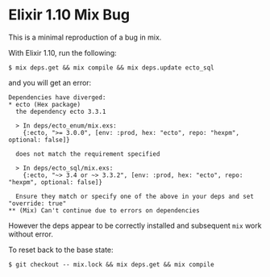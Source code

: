 # Elixir 1.10 Mix Bug

This is a minimal reproduction of a bug in mix.

With Elixir 1.10, run the following:

```
$ mix deps.get && mix compile && mix deps.update ecto_sql
```

and you will get an error:

```
Dependencies have diverged:
* ecto (Hex package)
  the dependency ecto 3.3.1

  > In deps/ecto_enum/mix.exs:
    {:ecto, ">= 3.0.0", [env: :prod, hex: "ecto", repo: "hexpm", optional: false]}

  does not match the requirement specified

  > In deps/ecto_sql/mix.exs:
    {:ecto, "~> 3.4 or ~> 3.3.2", [env: :prod, hex: "ecto", repo: "hexpm", optional: false]}

  Ensure they match or specify one of the above in your deps and set "override: true"
** (Mix) Can't continue due to errors on dependencies
```

However the deps appear to be correctly installed and subsequent `mix` work without error.

To reset back to the base state:

```
$ git checkout -- mix.lock && mix deps.get && mix compile
```
